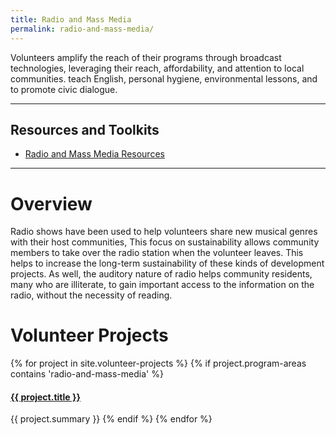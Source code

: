 ```yaml
---
title: Radio and Mass Media
permalink: radio-and-mass-media/
---
```


<p class="lead">Volunteers amplify the reach of their programs through broadcast technologies, leveraging their reach, affordability, and attention to local communities. teach English, personal hygiene, environmental lessons, and to promote civic dialogue.</p>



___



## Resources and Toolkits

- [Radio and Mass Media Resources](/radio-and-mass-media/resources/)



___



# Overview

Radio shows have been used to help volunteers share new musical genres with their host communities, This focus on sustainability allows community members to take over the radio station when the volunteer leaves. This helps to increase the long-term sustainability of these kinds of development projects. As well, the auditory nature of radio helps community residents, many who are illiterate, to gain important access to the information on the radio, without the necessity of reading.



# Volunteer Projects

{% for project in site.volunteer-projects %}
{% if project.program-areas contains 'radio-and-mass-media' %}
#### [{{ project.title }}]({{project.url}})
{{ project.summary }}
{% endif %}
{% endfor %}